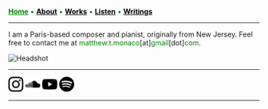 <a href="/" style="color: green">**Home**</a> <a style="color: green"> • </a> <a href="/about" style="color: black">**About**</a> <a style="color: green"> • </a> <a href="/works" style="color: black">**Works**</a> <a style="color: green"> • </a> <a href="/listen" style="color: black">**Listen**</a> <a style="color: green"> • </a> <a href="/writings" style="color: black">**Writings**</a>

***

I am a Paris-based composer and pianist, originally from New Jersey. Feel free to contact me at <a style="color: green">matthew.t.monaco</a>[at]<a style="color: green">gmail</a>[dot]<a style="color: green">com</a>.

![Headshot](IMG_9929_0.jpg)

***

[<img src="./instagram.png" width="30" />](https://www.instagram.com/matthew.t.monaco)  [<img src="./soundcloud.png" width="30" />](https://soundcloud.com/matthewtmonaco)  [<img src="./youtube.png" width="30" />](https://www.youtube.com/@matthewtmonaco)  [<img src="./spotify.png" width="30" />](https://open.spotify.com/artist/7c6dcoAhkkQznw76SGbMDu)

***
